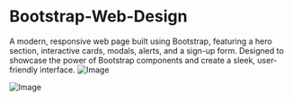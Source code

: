 # Bootstrap-Web-Design
A modern, responsive web page built using Bootstrap, featuring a hero section, interactive cards, modals, alerts, and a sign-up form. Designed to showcase the power of Bootstrap components and create a sleek, user-friendly interface.
![Image](https://github.com/user-attachments/assets/78a8a8da-fe2a-47dd-b1b6-119588e5cee8)

![Image](https://github.com/user-attachments/assets/f5d74675-7029-41d3-88a9-b3e00739adef)
